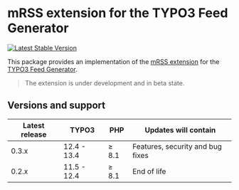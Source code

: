 # mRSS extension for the TYPO3 Feed Generator

[![Latest Stable Version](https://img.shields.io/packagist/v/brotkrueml/typo3-feed-generator-mrss.svg?label=stable)](https://packagist.org/packages/brotkrueml/typo3-feed-generator-mrss)

This package provides an implementation of the
[mRSS extension](https://www.rssboard.org/media-rss) for the
[TYPO3 Feed Generator](https://github.com/brotkrueml/typo3-feed-generator).

> The extension is under development and in beta state.

## Versions and support

| Latest release | TYPO3       | PHP   | Updates will contain             |
|----------------|-------------|-------|----------------------------------|
| 0.3.x          | 12.4 - 13.4 | ≥ 8.1 | Features, security and bug fixes |
| 0.2.x          | 11.5 - 12.4 | ≥ 8.1 | End of life                      |
